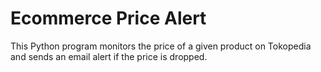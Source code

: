 # Ecommerce Price Alert
This Python program monitors the price of a given product on Tokopedia and sends an email alert if the price is dropped.
